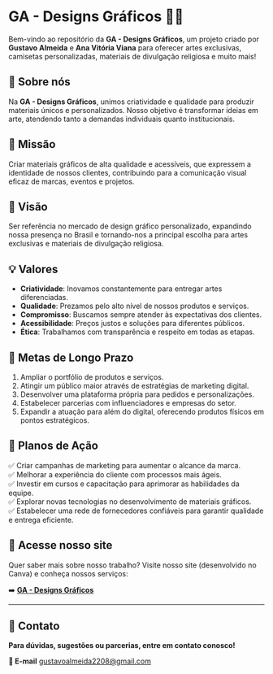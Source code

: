 # GA - Designs Gráficos 🎨✨

Bem-vindo ao repositório da **GA - Designs Gráficos**, um projeto criado por **Gustavo Almeida** e **Ana Vitória Viana** para oferecer artes exclusivas, camisetas personalizadas, materiais de divulgação religiosa e muito mais!

## 🌟 Sobre nós

Na **GA - Designs Gráficos**, unimos criatividade e qualidade para produzir materiais únicos e personalizados. Nosso objetivo é transformar ideias em arte, atendendo tanto a demandas individuais quanto institucionais.

## 📌 Missão

Criar materiais gráficos de alta qualidade e acessíveis, que expressem a identidade de nossos clientes, contribuindo para a comunicação visual eficaz de marcas, eventos e projetos.

## 🚀 Visão

Ser referência no mercado de design gráfico personalizado, expandindo nossa presença no Brasil e tornando-nos a principal escolha para artes exclusivas e materiais de divulgação religiosa.

## 💡 Valores

- **Criatividade**: Inovamos constantemente para entregar artes diferenciadas.
- **Qualidade**: Prezamos pelo alto nível de nossos produtos e serviços.
- **Compromisso**: Buscamos sempre atender às expectativas dos clientes.
- **Acessibilidade**: Preços justos e soluções para diferentes públicos.
- **Ética**: Trabalhamos com transparência e respeito em todas as etapas.

## 🎯 Metas de Longo Prazo

1. Ampliar o portfólio de produtos e serviços.
2. Atingir um público maior através de estratégias de marketing digital.
3. Desenvolver uma plataforma própria para pedidos e personalizações.
4. Estabelecer parcerias com influenciadores e empresas do setor.
5. Expandir a atuação para além do digital, oferecendo produtos físicos em pontos estratégicos.

## 📅 Planos de Ação

✅ Criar campanhas de marketing para aumentar o alcance da marca.  
✅ Melhorar a experiência do cliente com processos mais ágeis.  
✅ Investir em cursos e capacitação para aprimorar as habilidades da equipe.  
✅ Explorar novas tecnologias no desenvolvimento de materiais gráficos.  
✅ Estabelecer uma rede de fornecedores confiáveis para garantir qualidade e entrega eficiente.  

## 🔗 Acesse nosso site

Quer saber mais sobre nosso trabalho? Visite nosso site (desenvolvido no Canva) e conheça nossos serviços:

➡️ **[GA - Designs Gráficos](https://gustavoalmeida.my.canva.site/ga)**

---

## 📩 Contato
**Para dúvidas, sugestões ou parcerias, entre em contato conosco!**

**📧 E-mail**
[gustavoalmeida2208@gmail.com](mailto:gustavoalmeida2208@gmail.com)
